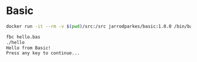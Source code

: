 # Basic

```bash
docker run -it --rm -v $(pwd)/src:/src jarrodparkes/basic:1.0.0 /bin/bash
```

```bash
fbc hello.bas
./hello
Hello from Basic!
Press any key to continue...
```
